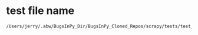 # test file name

```text
/Users/jerry/.abw/BugsInPy_Dir/BugsInPy_Cloned_Repos/scrapy/tests/test_utils_request.py
```